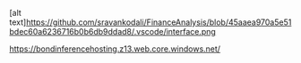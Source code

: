 [alt text]https://github.com/sravankodali/FinanceAnalysis/blob/45aaea970a5e51bdec60a6236716b0b6db9ddad8/.vscode/interface.png

https://bondinferencehosting.z13.web.core.windows.net/
